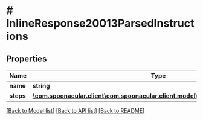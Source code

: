 # # InlineResponse20013ParsedInstructions

## Properties

Name | Type | Description | Notes
------------ | ------------- | ------------- | -------------
**name** | **string** |  | 
**steps** | [**\com.spoonacular.client\com.spoonacular.client.model\InlineResponse20013Steps[]**](InlineResponse20013Steps.md) |  | [optional] 

[[Back to Model list]](../../README.md#documentation-for-models) [[Back to API list]](../../README.md#documentation-for-api-endpoints) [[Back to README]](../../README.md)


